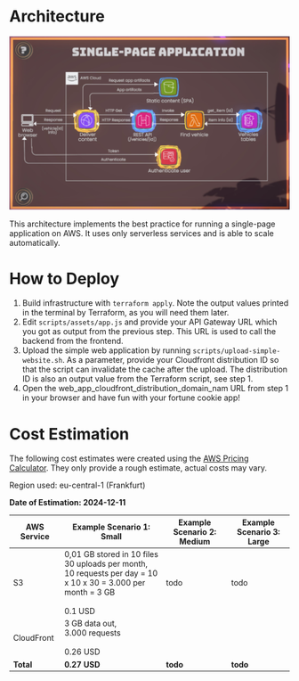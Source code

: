 # Architecture
![Screenshot of architecture](screenshot.png)

This architecture implements the best practice for running a single-page application on AWS. It uses only serverless services and is able to scale automatically.

# How to Deploy

1. Build infrastructure with `terraform apply`. Note the output values printed in the terminal by Terraform, as you will need them later.
2. Edit `scripts/assets/app.js` and provide your API Gateway URL which you got as output from the previous step. This URL is used to call the backend from the frontend.
3. Upload the simple web application by running `scripts/upload-simple-website.sh`. As a parameter, provide your Cloudfront distribution ID so that the script can invalidate the cache after the upload. The distribution ID is also an output value from the Terraform script, see step 1.
4. Open the web_app_cloudfront_distribution_domain_nam URL from step 1 in your browser and have fun with your fortune cookie app!


# Cost Estimation

The following cost estimates were created using the [AWS Pricing Calculator](https://calculator.aws/). They  only provide a rough estimate, actual costs may vary.

Region used: eu-central-1 (Frankfurt)

**Date of Estimation: 2024-12-11**

| AWS Service | Example Scenario 1: Small                                                                                                                 | Example Scenario 2: Medium | Example Scenario 3: Large |
|-------------|-------------------------------------------------------------------------------------------------------------------------------------------|----------------------------|---------------------------|
| S3          | 0,01 GB stored in 10 files<br />30 uploads per month,<br />10 requests per day = 10 x 10 x 30 = 3.000 per month = 3 GB<br /><br />0.1 USD | todo                       | todo                      |
| CloudFront  | 3 GB data out,<br />3.000 requests<br /><br />0.26 USD                                                                                    |                            |                           |
| **Total**   | **0.27 USD**                                                                                                                              | **todo**                   | **todo**                  ||
